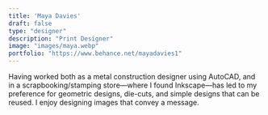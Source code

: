 ```yaml
---
title: 'Maya Davies'
draft: false
type: "designer"
description: "Print Designer"
image: "images/maya.webp"
portfolio: "https://www.behance.net/mayadavies1"
---
```


Having worked both as a metal construction designer using AutoCAD, and in a scrapbooking/stamping store—where I found Inkscape—has led to my preference for geometric designs, die-cuts, and simple designs that can be reused. I enjoy designing images that convey a message.
